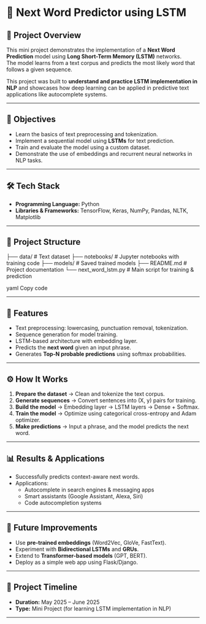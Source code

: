 # 🚀 Next Word Predictor using LSTM

## 📌 Project Overview
This mini project demonstrates the implementation of a **Next Word Prediction** model using **Long Short-Term Memory (LSTM)** networks.  
The model learns from a text corpus and predicts the most likely word that follows a given sequence.  

This project was built to **understand and practice LSTM implementation in NLP** and showcases how deep learning can be applied in predictive text applications like autocomplete systems.

---

## 🎯 Objectives
- Learn the basics of text preprocessing and tokenization.
- Implement a sequential model using **LSTMs** for text prediction.
- Train and evaluate the model using a custom dataset.
- Demonstrate the use of embeddings and recurrent neural networks in NLP tasks.

---

## 🛠️ Tech Stack
- **Programming Language:** Python  
- **Libraries & Frameworks:** TensorFlow, Keras, NumPy, Pandas, NLTK, Matplotlib  

---

## 📂 Project Structure
├── data/ # Text dataset
├── notebooks/ # Jupyter notebooks with training code
├── models/ # Saved trained models
├── README.md # Project documentation
└── next_word_lstm.py # Main script for training & prediction

yaml
Copy code

---

## 🔑 Features
- Text preprocessing: lowercasing, punctuation removal, tokenization.
- Sequence generation for model training.
- LSTM-based architecture with embedding layer.
- Predicts the **next word** given an input phrase.
- Generates **Top-N probable predictions** using softmax probabilities.

---

## ⚙️ How It Works
1. **Prepare the dataset** → Clean and tokenize the text corpus.  
2. **Generate sequences** → Convert sentences into (X, y) pairs for training.  
3. **Build the model** → Embedding layer → LSTM layers → Dense + Softmax.  
4. **Train the model** → Optimize using categorical cross-entropy and Adam optimizer.  
5. **Make predictions** → Input a phrase, and the model predicts the next word.  

---

## 📊 Results & Applications
- Successfully predicts context-aware next words.  
- Applications:  
  - Autocomplete in search engines & messaging apps  
  - Smart assistants (Google Assistant, Alexa, Siri)  
  - Code autocompletion systems  

---

## 🚀 Future Improvements
- Use **pre-trained embeddings** (Word2Vec, GloVe, FastText).  
- Experiment with **Bidirectional LSTMs** and **GRUs**.  
- Extend to **Transformer-based models** (GPT, BERT).  
- Deploy as a simple web app using Flask/Django.  

---

## 📅 Project Timeline
- **Duration:** May 2025 – June 2025  
- **Type:** Mini Project (for learning LSTM implementation in NLP)

---
